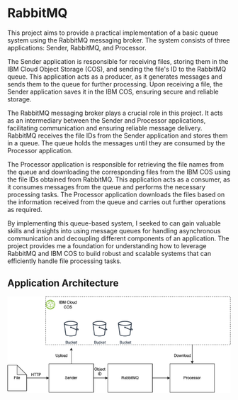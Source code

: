 # RabbitMQ
This project aims to provide a practical implementation of a basic queue system using the RabbitMQ messaging broker. The system consists of three applications: Sender, RabbitMQ, and Processor.

The Sender application is responsible for receiving files, storing them in the IBM Cloud Object Storage (COS), and sending the file's ID to the RabbitMQ queue. This application acts as a producer, as it generates messages and sends them to the queue for further processing. Upon receiving a file, the Sender application saves it in the IBM COS, ensuring secure and reliable storage.

The RabbitMQ messaging broker plays a crucial role in this project. It acts as an intermediary between the Sender and Processor applications, facilitating communication and ensuring reliable message delivery. RabbitMQ receives the file IDs from the Sender application and stores them in a queue. The queue holds the messages until they are consumed by the Processor application.

The Processor application is responsible for retrieving the file names from the queue and downloading the corresponding files from the IBM COS using the file IDs obtained from RabbitMQ. This application acts as a consumer, as it consumes messages from the queue and performs the necessary processing tasks. The Processor application downloads the files based on the information received from the queue and carries out further operations as required.

By implementing this queue-based system, I seeked to can gain valuable skills and insights into using message queues for handling asynchronous communication and decoupling different components of an application. The project provides me a foundation for understanding how to leverage RabbitMQ and IBM COS to build robust and scalable systems that can efficiently handle file processing tasks.

## Application Architecture

![sample architecture](documents/images/sample_architecture.png)

